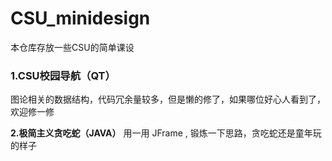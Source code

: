# CSU_minidesign
本仓库存放一些CSU的简单课设

### 1.CSU校园导航（QT）
图论相关的数据结构，代码冗余量较多，但是懒的修了，如果哪位好心人看到了，欢迎修一修



**2.极简主义贪吃蛇（JAVA）**
用一用 JFrame , 锻炼一下思路，贪吃蛇还是童年玩的样子
